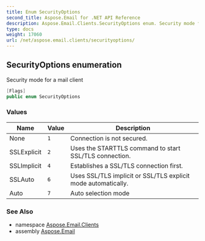 ```yaml
---
title: Enum SecurityOptions
second_title: Aspose.Email for .NET API Reference
description: Aspose.Email.Clients.SecurityOptions enum. Security mode for a mail client
type: docs
weight: 17060
url: /net/aspose.email.clients/securityoptions/
---
```

## SecurityOptions enumeration

Security mode for a mail client

```csharp
[Flags]
public enum SecurityOptions
```

### Values

| Name | Value | Description |
| --- | --- | --- |
| None | `1` | Connection is not secured. |
| SSLExplicit | `2` | Uses the STARTTLS command to start SSL/TLS connection. |
| SSLImplicit | `4` | Establishes a SSL/TLS connection first. |
| SSLAuto | `6` | Uses SSL/TLS implicit or SSL/TLS explicit mode automatically. |
| Auto | `7` | Auto selection mode |

### See Also

* namespace [Aspose.Email.Clients](../../aspose.email.clients/)
* assembly [Aspose.Email](../../)



